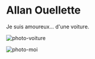 # Allan Ouellette

Je suis amoureux... d'une voiture. 

![photo-voiture](https://user-images.githubusercontent.com/93718420/152229856-868b1ec0-8348-4e39-8f77-1c595f4bee5b.jpeg)

![photo-moi](https://user-images.githubusercontent.com/93718420/152229866-f3b7ba85-28c2-4039-8e91-5f2de2954154.jpeg)

